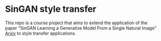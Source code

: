 # SinGAN style transfer

This repo is a course project that aims to extend the application of the paper "SinGAN Learning a Generative Model From a Single Natural Image" [Arxiv](https://arxiv.org/pdf/1905.01164.pdf) to style transfer applications.
